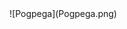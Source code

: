 <title>Pogpega</title>
<link rel="shortcut icon" type="image/ico" href="Pogpega.ico"/>
![Pogpega](Pogpega.png)